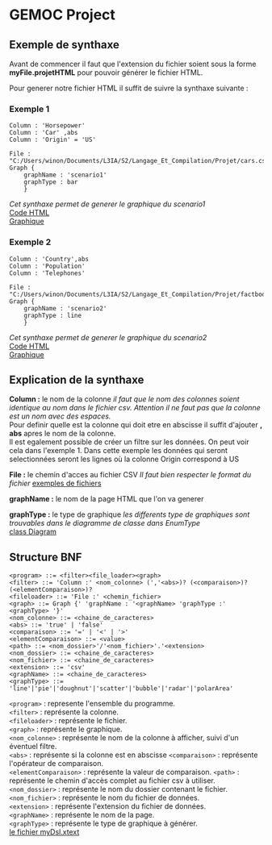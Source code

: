 # GEMOC Project

## Exemple de synthaxe

Avant de commencer il faut que l'extension du fichier soient sous la forme **myFile.projetHTML** pour pouvoir générer le fichier HTML.

Pour generer notre fichier HTML il suffit de suivre la synthaxe suivante :



### Exemple 1
```
Column : 'Horsepower'
Column : 'Car' ,abs
Column : 'Origin' = 'US'

File : "C:/Users/winon/Documents/L3IA/S2/Langage_Et_Compilation/Projet/cars.csv"
Graph {
	graphName : 'scenario1'
	graphType : bar
	}
  ```
*Cet synthaxe permet de generer le graphique du scenario1*  
[Code HTML](scenario1.html)  
[Graphique](pictures/scenario1.png)
### Exemple 2
```
Column : 'Country',abs
Column : 'Population'
Column : 'Telephones'

File : "C:/Users/winon/Documents/L3IA/S2/Langage_Et_Compilation/Projet/factbook.csv"
Graph {
	graphName : 'scenario2'
	graphType : line
	}
```
*Cet synthaxe permet de generer le graphique du scenario2*  
[Code HTML](scenario2.html)  
[Graphique](pictures/scenario2.png)

## Explication de la synthaxe

**Column :** le nom de la colonne *il faut que le nom des colonnes soient identique au nom dans le fichier csv. Attention il ne faut pas que la colonne est un nom avec des espaces.*  
Pour definir quelle est la colonne qui doit etre en abscisse il suffit d'ajouter **, abs** apres le nom de la colonne.  
Il est egalement possible de créer un filtre sur les données. On peut voir cela dans l'exemple 1. Dans cette exemple les données qui seront selectionnées seront les lignes où la colonne Origin correspond à US

**File :** le chemin d'acces au fichier CSV *Il faut bien respecter le format du fichier*
[exemples de fichiers](files/)

**graphName :** le nom de la page HTML que l'on va generer

**graphType :** le type de graphique *les differents type de graphiques sont trouvables dans le diagramme de classe dans EnumType*  
[class Diagram](pictures/classDiag.png)

## Structure BNF
```
<program> ::= <filter><file_loader><graph>
<filter> ::= 'Column :' <nom_colonne> (','<abs>)? (<comparaison>)? (<elementComparaison>)?
<fileloader> ::= 'File :' <chemin_fichier>
<graph> ::= Graph {' 'graphName : '<graphName> 'graphType :' <graphType> '}'
<nom_colonne> ::= <chaine_de_caracteres>
<abs> ::= 'true' | 'false'
<comparaison> ::= '=' | '<' | '>'
<elementComparaison> ::= <value>
<path> ::= <nom_dossier>'/'<nom_fichier>'.'<extension>
<nom_dossier> ::= <chaine_de_caracteres>
<nom_fichier> ::= <chaine_de_caracteres>
<extension> ::= 'csv'
<graphName> ::= <chaine_de_caracteres>
<graphType> ::= 'line'|'pie'|'doughnut'|'scatter'|'bubble'|'radar'|'polarArea'
```
`<program>` : represente l'ensemble du programme.  
`<filter>` : représente la colonne.  
`<fileloader>` : représente le fichier.  
`<graph>` : représente le graphique.  
`<nom_colonne>` : représente le nom de la colonne à afficher, suivi d'un éventuel filtre.  
`<abs>` : représente si la colonne est en abscisse
`<comparaison>` : représente l'opérateur de comparaison.  
`<elementComparaison>` : représente la valeur de comparaison.
`<path>` : représente le chemin d'accès complet au fichier csv à utiliser.  
`<nom_dossier>` : représente le nom du dossier contenant le fichier.  
`<nom_fichier>` : représente le nom du fichier de données.  
`<extension>` : représente l'extension du fichier de données.  
`<graphName>` : représente le nom de la page.  
`<graphType>` : représente le type de graphique à générer.  
[le fichier myDsl.xtext](l3IAProjectHTML/src/l3IAProjectHTML/MyDsl.xtext)

